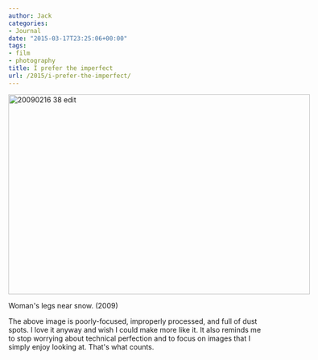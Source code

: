 ```yaml
---
author: Jack
categories:
- Journal
date: "2015-03-17T23:25:06+00:00"
tags:
- film
- photography
title: I prefer the imperfect
url: /2015/i-prefer-the-imperfect/
---
```


<div style="width: 609px" class="wp-caption alignnone">
  <img title="20090216-38-edit.jpg" src="/img/2015/03/20090216-38-edit.jpg" alt="20090216 38 edit" width="599" height="397" border="0" />
  
  <p class="wp-caption-text">
    Woman's legs near snow. (2009)
  </p>
</div>

The above image is poorly-focused, improperly processed, and full of dust spots. I love it anyway and wish I could make more like it. It also reminds me to stop worrying about technical perfection and to focus on images that I simply enjoy looking at. That's what counts.